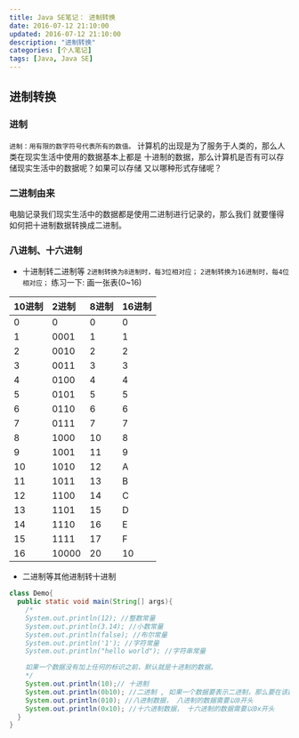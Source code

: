 ```yaml
---
title: Java SE笔记： 进制转换
date: 2016-07-12 21:10:00
updated: 2016-07-12 21:10:00
description: "进制转换"
categories: [个人笔记]
tags: [Java, Java SE]
---
```


## 进制转换
### 进制
`进制：用有限的数字符号代表所有的数值。`
计算机的出现是为了服务于人类的，那么人类在现实生活中使用的数据基本上都是 十进制的数据，那么计算机是否有可以存储现实生活中的数据呢？如果可以存储 又以哪种形式存储呢？

### 二进制由来
电脑记录我们现实生活中的数据都是使用二进制进行记录的，那么我们 就要懂得如何把十进制数据转换成二进制。

### 八进制、十六进制
- 十进制转二进制等
`2进制转换为8进制时，每3位相对应；`
`2进制转换为16进制时，每4位相对应；`
练习一下: 画一张表(0~16)

| 10进制 | 2进制  | 8进制  | 16进制 |
|:------|:------|:------ |:------|
|0	    |0	    |0	     |0      |
|1	    |0001	|1	     |1      |
|2	    |0010	|2	     |2      |
|3	    |0011	|3	     |3      |
|4	    |0100	|4	     |4      |
|5	    |0101	|5	     |5      |
|6	    |0110	|6	     |6      |
|7	    |0111	|7	     |7      |
|8	    |1000	|10	     |8      |
|9	    |1001	|11	     |9      |
|10	    |1010	|12	     |A      |
|11	    |1011	|13	     |B      |
|12	    |1100	|14	     |C      |
|13	    |1101	|15	     |D      |
|14	    |1110	|16	     |E      |
|15	    |1111	|17	     |F      |
|16	    |10000	|20	     |10     |

- 二进制等其他进制转十进制
```java
class Demo{
  public static void main(String[] args){
    /*
    System.out.println(12); //整数常量
    System.out.println(3.14); //小数常量
    System.out.println(false); //布尔常量
    System.out.println('1'); //字符常量
    System.out.println("hello world"); //字符串常量

    如果一个数据没有加上任何的标识之前，默认就是十进制的数据。
    */
    System.out.println(10);// 十进制
    System.out.println(0b10); //二进制 , 如果一个数据要表示二进制，那么要在该数据的前面加上0b开头。
    System.out.println(010); //八进制数据， 八进制的数据需要以0开头
    System.out.println(0x10); //十六进制数据， 十六进制的数据需要以0x开头
  }
}
```